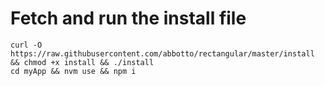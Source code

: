 # Fetch and run the install file
	curl -O https://raw.githubusercontent.com/abbotto/rectangular/master/install && chmod +x install && ./install
	cd myApp && nvm use && npm i
